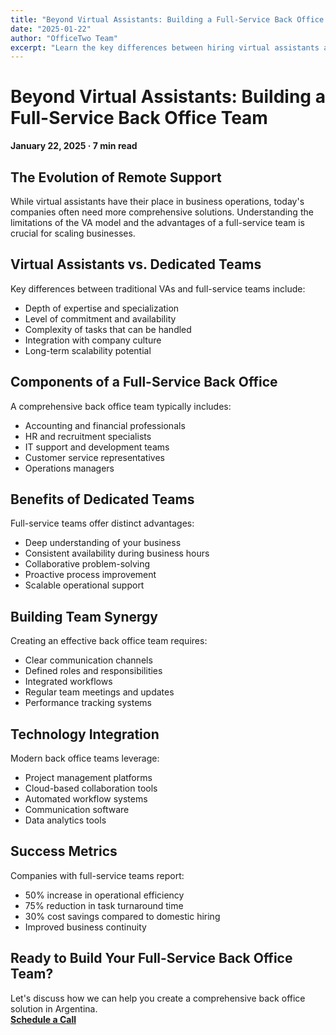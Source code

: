 ```yaml
---
title: "Beyond Virtual Assistants: Building a Full-Service Back Office Team"
date: "2025-01-22"
author: "OfficeTwo Team"
excerpt: "Learn the key differences between hiring virtual assistants and building a comprehensive back office team capable of handling complex business operations."
---
```


# Beyond Virtual Assistants: Building a Full-Service Back Office Team

**January 22, 2025 · 7 min read**

## The Evolution of Remote Support

While virtual assistants have their place in business operations, today's companies often need more comprehensive solutions. Understanding the limitations of the VA model and the advantages of a full-service team is crucial for scaling businesses.

## Virtual Assistants vs. Dedicated Teams

Key differences between traditional VAs and full-service teams include:

- Depth of expertise and specialization  
- Level of commitment and availability  
- Complexity of tasks that can be handled  
- Integration with company culture  
- Long-term scalability potential  

## Components of a Full-Service Back Office

A comprehensive back office team typically includes:

- Accounting and financial professionals  
- HR and recruitment specialists  
- IT support and development teams  
- Customer service representatives  
- Operations managers  

## Benefits of Dedicated Teams

Full-service teams offer distinct advantages:

- Deep understanding of your business  
- Consistent availability during business hours  
- Collaborative problem-solving  
- Proactive process improvement  
- Scalable operational support  

## Building Team Synergy

Creating an effective back office team requires:

- Clear communication channels  
- Defined roles and responsibilities  
- Integrated workflows  
- Regular team meetings and updates  
- Performance tracking systems  

## Technology Integration

Modern back office teams leverage:

- Project management platforms  
- Cloud-based collaboration tools  
- Automated workflow systems  
- Communication software  
- Data analytics tools  

## Success Metrics

Companies with full-service teams report:

- 50% increase in operational efficiency  
- 75% reduction in task turnaround time  
- 30% cost savings compared to domestic hiring  
- Improved business continuity  

## Ready to Build Your Full-Service Back Office Team?

Let's discuss how we can help you create a comprehensive back office solution in Argentina.  
[**Schedule a Call**](https://calendar.google.com/calendar/u/0/appointments/schedules/AcZssZ2EV4apkqKge60YgDrj2V7n56gxwNEy2yXWefVfPuiie42bTJWl2EXr4H_3P9-g2hgYaQ3dljOU?gv=true)
